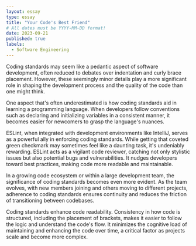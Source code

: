 ```yaml
---
layout: essay
type: essay
title: "Your Code's Best Friend"
# All dates must be YYYY-MM-DD format!
date: 2023-09-21
published: true
labels:
  - Software Engineering
---
```


Coding standards may seem like a pedantic aspect of software development, often reduced to debates over indentation and curly brace placement. However, these seemingly minor details play a more significant role in shaping the development process and the quality of the code than one might think.

One aspect that's often underestimated is how coding standards aid in learning a programming language. When developers follow conventions such as declaring and initializing variables in a consistent manner, it becomes easier for newcomers to grasp the language's nuances.

ESLint, when integrated with development environments like IntelliJ, serves as a powerful ally in enforcing coding standards. While getting that coveted green checkmark may sometimes feel like a daunting task, it's undeniably rewarding. ESLint acts as a vigilant code reviewer, catching not only stylistic issues but also potential bugs and  vulnerabilities. It nudges developers toward best practices, making code more readable and maintainable.

In a growing code ecosystem or within a large development team, the significance of coding standards becomes even more evident. As the team evolves, with new members joining and others moving to different projects, adherence to coding standards ensures continuity and reduces the friction of transitioning between codebases.

Coding standards enhance code readability. Consistency in how code is structured, including the placement of brackets, makes it easier to follow the logic and understand the code's flow. It minimizes the cognitive load of maintaining and enhancing the code over time, a critical factor as projects scale and become more complex.